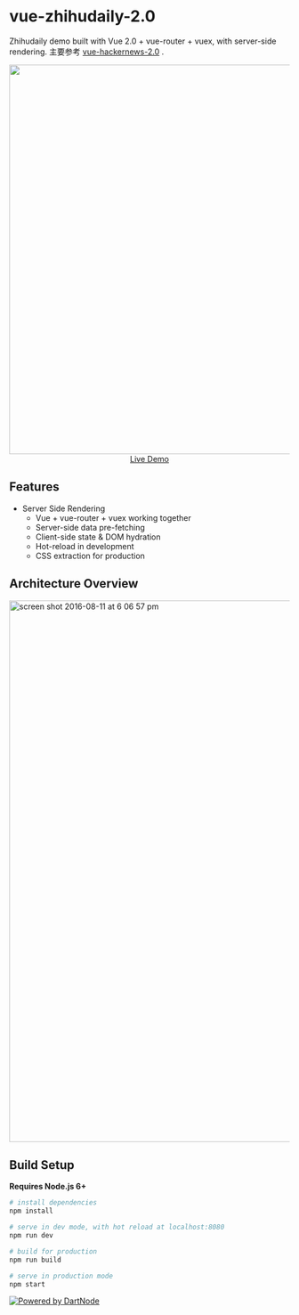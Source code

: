 # vue-zhihudaily-2.0

Zhihudaily demo built with Vue 2.0 + vue-router + vuex, with server-side rendering. 主要参考 [vue-hackernews-2.0](https://github.com/vuejs/vue-hackernews-2.0) .

<p align="center">
  <a href="http://zhihudaily.chedanji.com" target="_blank">
    <img src="screenshot.png" width="700px">
    <br>
    Live Demo
  </a>
</p>

## Features

- Server Side Rendering
  - Vue + vue-router + vuex working together
  - Server-side data pre-fetching
  - Client-side state & DOM hydration
  - Hot-reload in development
  - CSS extraction for production

## Architecture Overview

<img width="973" alt="screen shot 2016-08-11 at 6 06 57 pm" src="https://cloud.githubusercontent.com/assets/499550/17607895/786a415a-5fee-11e6-9c11-45a2cfdf085c.png">

## Build Setup

**Requires Node.js 6+**

``` bash
# install dependencies
npm install

# serve in dev mode, with hot reload at localhost:8080
npm run dev

# build for production
npm run build

# serve in production mode
npm start
```

[![Powered by DartNode](https://dartnode.com/branding/DN-Open-Source-sm.png)](https://dartnode.com "Powered by DartNode - Free VPS for Open Source")
